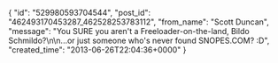  {
   "id": "529980593704544",
   "post_id": "462493170453287_462528253783112",
   "from_name": "Scott Duncan",
   "message": "You SURE you aren't a Freeloader-on-the-land, Bildo Schmildo?\n\n...or just someone who's never found SNOPES.COM? :D",
   "created_time": "2013-06-26T22:04:36+0000"
 }
